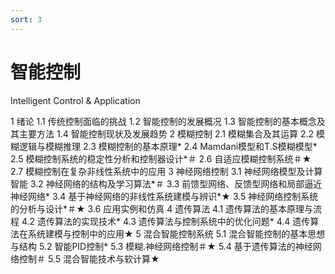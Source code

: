 ```yaml
---
sort: 3
---
```

# 智能控制

Intelligent Control & Application

1  绪论
1.1 传统控制面临的挑战
1.2 智能控制的发展概况
1.3 智能控制的基本概念及其主要方法
1.4 智能控制现状及发展趋势
2  模糊控制
2.1 模糊集合及其运算
2.2 模糊逻辑与模糊推理
2.3 模糊控制的基本原理*
2.4 Mamdani模型和T.S模糊模型*
2.5 模糊控制系统的稳定性分析和控制器设计*＃
2.6 自适应模糊控制系统＃★
2.7 模糊控制在复杂非线性系统中的应用
3  神经网络控制
3.1 神经网络模型及计算智能
3.2 神经网络的结构及学习算法*＃
3.3 前馈型网络、反馈型网络和局部逼近神经网络*
3.4 基于神经网络的非线性系统建模与辨识*★
3.5 神经网络控制系统的分析与设计*＃★
3.6 应用实例和仿真
4  遗传算法
4.1 遗传算法的基本原理与流程
4.2 遗传算法的实现技术*
4.3 遗传算法与控制系统中的优化问题*
4.4 遗传算法在系统建模与控制中的应用★
5  混合智能控制系统
5.1 混合智能控制的基本思想与结构
5.2 智能PID控制*
5.3 模糊.神经网络控制＃★
5.4 基于遗传算法的神经网络控制＃
5.5 混合智能技术与软计算★


